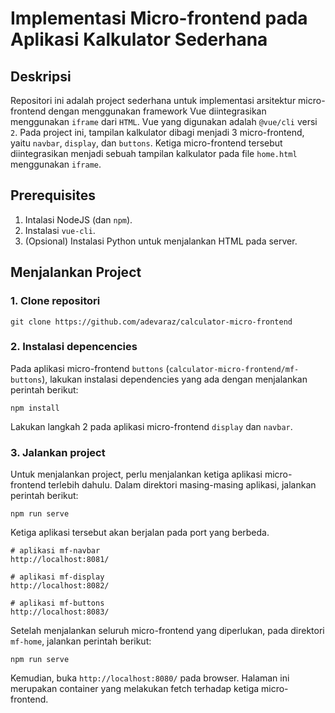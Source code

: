 # Implementasi Micro-frontend pada Aplikasi Kalkulator Sederhana
## Deskripsi
Repositori ini adalah project sederhana untuk implementasi arsitektur micro-frontend dengan menggunakan framework Vue diintegrasikan menggunakan `iframe` dari `HTML`. Vue yang digunakan adalah `@vue/cli` versi `2`. Pada project ini, tampilan kalkulator dibagi menjadi 3 micro-frontend, yaitu `navbar`, `display`, dan `buttons`. Ketiga micro-frontend tersebut diintegrasikan menjadi sebuah tampilan kalkulator pada file `home.html` menggunakan `iframe`.

## Prerequisites
1. Intalasi NodeJS (dan `npm`).
2. Instalasi `vue-cli`.
3. (Opsional) Instalasi Python untuk menjalankan HTML pada server.

## Menjalankan Project
### 1. Clone repositori
```
git clone https://github.com/adevaraz/calculator-micro-frontend
```
### 2. Instalasi depencencies
Pada aplikasi micro-frontend `buttons` (`calculator-micro-frontend/mf-buttons`), lakukan instalasi dependencies yang ada dengan menjalankan perintah berikut:
```
npm install
```
Lakukan langkah 2 pada aplikasi micro-frontend `display` dan `navbar`.
### 3. Jalankan project
Untuk menjalankan project, perlu menjalankan ketiga aplikasi micro-frontend terlebih dahulu. Dalam direktori masing-masing aplikasi, jalankan perintah berikut:
```
npm run serve
```
Ketiga aplikasi tersebut akan berjalan pada port yang berbeda.
```
# aplikasi mf-navbar
http://localhost:8081/

# aplikasi mf-display
http://localhost:8082/

# aplikasi mf-buttons
http://localhost:8083/
```
Setelah menjalankan seluruh micro-frontend yang diperlukan, pada direktori `mf-home`, jalankan perintah berikut:
```
npm run serve
```
Kemudian, buka `http://localhost:8080/` pada browser. Halaman ini merupakan container yang melakukan fetch terhadap ketiga micro-frontend.